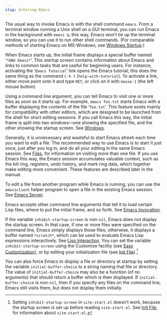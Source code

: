```yaml
---
slug: Entering-Emacs
---
```


The usual way to invoke Emacs is with the shell command `emacs`. From a terminal window running a Unix shell on a GUI terminal, you can run Emacs in the background with `emacs &`; this way, Emacs won’t tie up the terminal window, so you can use it to run other shell commands. (For comparable methods of starting Emacs on MS-Windows, see [Windows Startup](Windows-Startup).)

When Emacs starts up, the initial frame displays a special buffer named ‘`*GNU Emacs*`’. This *startup screen* contains information about Emacs and *links* to common tasks that are useful for beginning users. For instance, activating the ‘`Emacs Tutorial`’ link opens the Emacs tutorial; this does the same thing as the command `C-h t` (`help-with-tutorial`). To activate a link, either move point onto it and type `RET`, or click on it with `mouse-1` (the left mouse button).

Using a command line argument, you can tell Emacs to visit one or more files as soon as it starts up. For example, `emacs foo.txt` starts Emacs with a buffer displaying the contents of the file ‘`foo.txt`’. This feature exists mainly for compatibility with other editors, which are designed to be launched from the shell for short editing sessions. If you call Emacs this way, the initial frame is split into two windows—one showing the specified file, and the other showing the startup screen. See [Windows](Windows).

Generally, it is unnecessary and wasteful to start Emacs afresh each time you want to edit a file. The recommended way to use Emacs is to start it just once, just after you log in, and do all your editing in the same Emacs session. See [Files](Files), for information on visiting more than one file. If you use Emacs this way, the Emacs session accumulates valuable context, such as the kill ring, registers, undo history, and mark ring data, which together make editing more convenient. These features are described later in the manual.

To edit a file from another program while Emacs is running, you can use the `emacsclient` helper program to open a file in the existing Emacs session. See [Emacs Server](Emacs-Server).

Emacs accepts other command line arguments that tell it to load certain Lisp files, where to put the initial frame, and so forth. See [Emacs Invocation](Emacs-Invocation).

If the variable `inhibit-startup-screen` is non-`nil`, Emacs does not display the startup screen. In that case, if one or more files were specified on the command line, Emacs simply displays those files; otherwise, it displays a buffer named `*scratch*`, which can be used to evaluate Emacs Lisp expressions interactively. See [Lisp Interaction](Lisp-Interaction). You can set the variable `inhibit-startup-screen` using the Customize facility (see [Easy Customization](Easy-Customization)), or by editing your initialization file (see [Init File](Init-File)).[^1]

You can also force Emacs to display a file or directory at startup by setting the variable `initial-buffer-choice` to a string naming that file or directory. The value of `initial-buffer-choice` may also be a function (of no arguments) that should return a buffer which is then displayed. If `initial-buffer-choice` is non-`nil`, then if you specify any files on the command line, Emacs still visits them, but does not display them initially.

[^1]: Setting `inhibit-startup-screen` in `site-start.el` doesn’t work, because the startup screen is set up before reading `site-start.el`. See [Init File](Init-File), for information about `site-start.el`.
